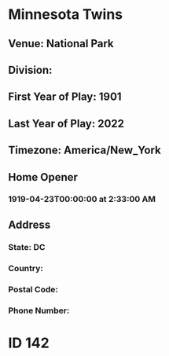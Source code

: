 # Minnesota Twins
## Venue: National Park
## Division: 
## First Year of Play: 1901
## Last Year of Play: 2022
## Timezone: America/New_York
## Home Opener
### 1919-04-23T00:00:00 at 2:33:00 AM
## Address
### 
### State: DC
### Country: 
### Postal Code: 
### Phone Number: 
# ID 142